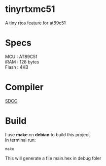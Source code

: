 # tinyrtxmc51

A tiny rtos feature for at89c51

# Specs

MCU     : AT89C51<br>
iRAM    : 128 bytes<br>
Flash   : 4KB<br>

# Compiler

[SDCC](https://sdcc.sourceforge.net/)

# Build

I use **make** on **debian** to build this project<br>
In terminal run:<br> 

    make

This will generate a file main.hex in debug foler